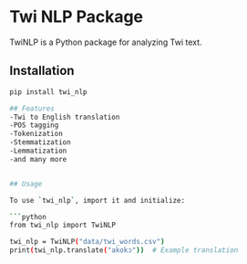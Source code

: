 # Twi NLP Package

TwiNLP is a Python package for analyzing Twi text.

## Installation
```sh
pip install twi_nlp

## Features
-Twi to English translation
-POS tagging
-Tokenization
-Stemmatization
-Lemmatization 
-and many more


## Usage

To use `twi_nlp`, import it and initialize:

```python
from twi_nlp import TwiNLP

twi_nlp = TwiNLP("data/twi_words.csv")
print(twi_nlp.translate("akokɔ"))  # Example translation



